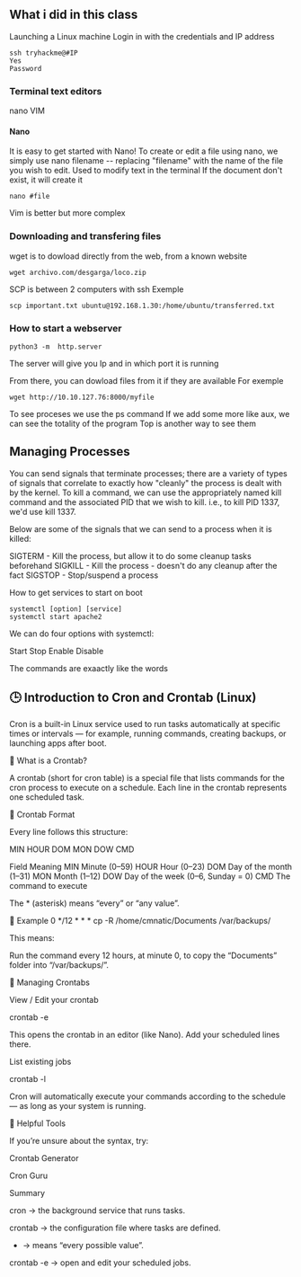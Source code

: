 ## What i did in this class

Launching a Linux machine
Login in with the credentials and IP address 

```
ssh tryhackme@#IP
Yes
Password
```
### Terminal text editors
nano VIM

#### Nano
It is easy to get started with Nano! To create or edit a file using nano, we simply use nano filename -- replacing "filename" with the name of the file you wish to edit.
Used to modify text in the terminal
If the document don't exist, it will create it

```
nano #file
```
Vim is better but more complex

### Downloading and transfering files
wget is to dowload directly from the web, from a known website

```
wget archivo.com/desgarga/loco.zip
```

SCP is between 2 computers with ssh
Exemple
```
scp important.txt ubuntu@192.168.1.30:/home/ubuntu/transferred.txt
```

### How to start a webserver
```
python3 -m  http.server
```
The server will give you Ip and in which port it is running

From there, you can dowload files from it if they are available
For exemple
```
wget http://10.10.127.76:8000/myfile
```

To see proceses we use the ps command
If we add some more like aux, we can see the totality of the program
Top is another way to see them

## Managing Processes

You can send signals that terminate processes; there are a variety of types of signals that correlate to exactly how "cleanly" the process is dealt with by the kernel. To kill a command, we can use the appropriately named kill command and the associated PID that we wish to kill. i.e., to kill PID 1337, we'd use kill 1337.

Below are some of the signals that we can send to a process when it is killed:

SIGTERM - Kill the process, but allow it to do some cleanup tasks beforehand
SIGKILL - Kill the process - doesn't do any cleanup after the fact
SIGSTOP - Stop/suspend a process

How to get services to start on boot

```
systemctl [option] [service]
systemctl start apache2

```
We can do four options with systemctl:

Start
Stop
Enable
Disable

The commands are exaactly like the words

## 🕒 Introduction to Cron and Crontab (Linux)

Cron is a built-in Linux service used to run tasks automatically at specific times or intervals — for example, running commands, creating backups, or launching apps after boot.

🔹 What is a Crontab?

A crontab (short for cron table) is a special file that lists commands for the cron process to execute on a schedule.
Each line in the crontab represents one scheduled task.

🔹 Crontab Format

Every line follows this structure:

MIN  HOUR  DOM  MON  DOW  CMD

Field	Meaning
MIN	Minute (0–59)
HOUR	Hour (0–23)
DOM	Day of the month (1–31)
MON	Month (1–12)
DOW	Day of the week (0–6, Sunday = 0)
CMD	The command to execute

The * (asterisk) means “every” or “any value”.

🔹 Example
0 */12 * * * cp -R /home/cmnatic/Documents /var/backups/


This means:

Run the command every 12 hours, at minute 0, to copy the “Documents” folder into “/var/backups/”.

🔹 Managing Crontabs

View / Edit your crontab

crontab -e


This opens the crontab in an editor (like Nano). Add your scheduled lines there.

List existing jobs

crontab -l


Cron will automatically execute your commands according to the schedule — as long as your system is running.

🔹 Helpful Tools

If you’re unsure about the syntax, try:

Crontab Generator

Cron Guru

Summary

cron → the background service that runs tasks.

crontab → the configuration file where tasks are defined.

* → means “every possible value”.

crontab -e → open and edit your scheduled jobs.
